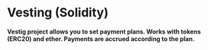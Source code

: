# Vesting (Solidity)

**Vestig project allows you to set payment plans. Works with tokens (ERC20) and ether. Payments are accrued according to
the plan.**
